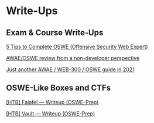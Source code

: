 # Write-Ups
## Exam & Course Write-Ups
[5 Tips to Complete OSWE (Offensive Security Web Expert)](https://infosecwriteups.com/5-tips-to-complete-oswe-offensive-security-web-expert-beeac772c7ec)

[AWAE/OSWE review from a non-developer perspective](https://infosecwriteups.com/awae-oswe-review-from-a-non-developer-perspective-2c2842cfbd4d)

[Just another AWAE / WEB-300 / OSWE guide in 2021](https://rayhan0x01.github.io/web/2021/04/12/awae-web-300-oswe-guide-2021.html)

## OSWE-Like Boxes and CTFs
[[HTB] Falafel — Writeup (OSWE-Prep)](https://infosecwriteups.com/htb-falafel-writeup-oswe-prep-3b8b56b64076)

[[HTB] Vault — Writeup (OSWE-Prep)](https://bigb0ss.medium.com/htb-vault-writeup-oswe-prep-fc2e75993594)
